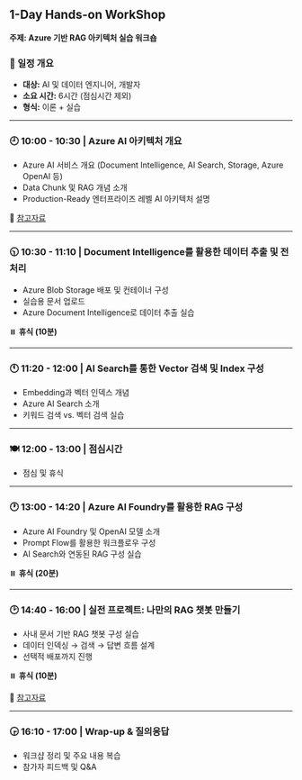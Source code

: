 ## 1-Day Hands-on WorkShop

**주제: Azure 기반 RAG 아키텍처 실습 워크숍**

### 📅 일정 개요

- **대상:** AI 및 데이터 엔지니어, 개발자  
- **소요 시간:** 6시간 (점심시간 제외)  
- **형식:** 이론 + 실습  

---

### 🕘 10:00 - 10:30 | Azure AI 아키텍처 개요

- Azure AI 서비스 개요 (Document Intelligence, AI Search, Storage, Azure OpenAI 등)  
- Data Chunk 및 RAG 개념 소개  
- Production-Ready 엔터프라이즈 레벨 AI 아키텍처 설명  

🔗 [참고자료](https://breezy-viscount-f8a.notion.site/Azure-AI-1d5a993dcec780778abed732d8038d78?pvs=4)

---

### 🕥 10:30 - 11:10 | Document Intelligence를 활용한 데이터 추출 및 전처리

- Azure Blob Storage 배포 및 컨테이너 구성  
- 실습용 문서 업로드  
- Azure Document Intelligence로 데이터 추출 실습  

⏸️ **휴식 (10분)**

---

### 🕚 11:20 - 12:00 | AI Search를 통한 Vector 검색 및 Index 구성

- Embedding과 벡터 인덱스 개념  
- Azure AI Search 소개  
- 키워드 검색 vs. 벡터 검색 실습  

---

### 🍽 12:00 - 13:00 | 점심시간

- 점심 및 휴식  

---

### 🕐 13:00 - 14:20 | Azure AI Foundry를 활용한 RAG 구성

- Azure AI Foundry 및 OpenAI 모델 소개  
- Prompt Flow를 활용한 워크플로우 구성  
- AI Search와 연동된 RAG 구성 실습  

⏸️ **휴식 (20분)**

---

### 🕑 14:40 - 16:00 | 실전 프로젝트: 나만의 RAG 챗봇 만들기

- 사내 문서 기반 RAG 챗봇 구성 실습  
- 데이터 인덱싱 → 검색 → 답변 흐름 설계  
- 선택적 배포까지 진행  

⏸️ **휴식 (10분)**

🔗 [참고자료](https://www.notion.so/1d1a993dcec7805daf27da816cc26e9a?pvs=21)

---

### 🕞 16:10 - 17:00 | Wrap-up & 질의응답

- 워크샵 정리 및 주요 내용 복습  
- 참가자 피드백 및 Q&A
